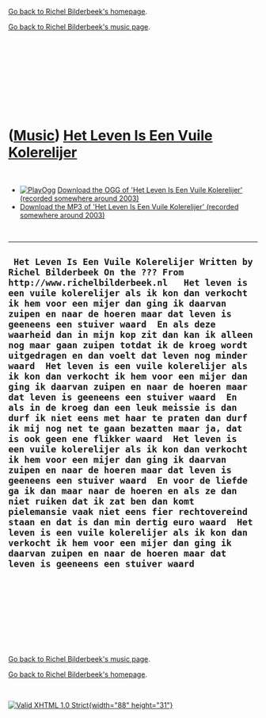 [Go back to Richel Bilderbeek's homepage](index.htm).

[Go back to Richel Bilderbeek's music page](Music.htm).

 

 

 

 

 

([Music](Music.htm)) [Het Leven Is Een Vuile Kolerelijer](SongHetLevenIsEenVuileKolerelijer.htm)
================================================================================================

 

-   [![PlayOgg](http://static.fsf.org/playogg/Play_ogg_80x15.png "I support PlayOgg!")](http://playogg.org)
    [Download the OGG of 'Het Leven Is Een Vuile Kolerelijer' (recorded
    somewhere around 2003)](CD03_07HetLevenIsEenVuileKolerelijer.ogg)
-   [Download the MP3 of 'Het Leven Is Een Vuile Kolerelijer' (recorded
    somewhere around 2003)](CD03_07HetLevenIsEenVuileKolerelijer.mp3)

 

  ----------------------------------------------------------------------------------------------------------------------------------------------------------------------------------------------------------------------------------------------------------------------------------------------------------------------------------------------------------------------------------------------------------------------------------------------------------------------------------------------------------------------------------------------------------------------------------------------------------------------------------------------------------------------------------------------------------------------------------------------------------------------------------------------------------------------------------------------------------------------------------------------------------------------------------------------------------------------------------------------------------------------------------------------------------------------------------------------------------------------------------------------------------------------------------------------------------------------------------------------------------------------------------------------------------------------------------------------------------------------
  ` Het Leven Is Een Vuile Kolerelijer Written by Richel Bilderbeek On the ??? From http://www.richelbilderbeek.nl   Het leven is een vuile kolerelijer als ik kon dan verkocht ik hem voor een mijer dan ging ik daarvan zuipen en naar de hoeren maar dat leven is geeneens een stuiver waard  En als deze waarheid dan in mijn kop zit dan kan ik alleen nog maar gaan zuipen totdat ik de kroeg wordt uitgedragen en dan voelt dat leven nog minder waard  Het leven is een vuile kolerelijer als ik kon dan verkocht ik hem voor een mijer dan ging ik daarvan zuipen en naar de hoeren maar dat leven is geeneens een stuiver waard  En als in de kroeg dan een leuk meissie is dan durf ik niet eens met haar te praten dan durf ik mij nog net te gaan bezatten maar ja, dat is ook geen ene flikker waard  Het leven is een vuile kolerelijer als ik kon dan verkocht ik hem voor een mijer dan ging ik daarvan zuipen en naar de hoeren maar dat leven is geeneens een stuiver waard  En voor de liefde ga ik dan maar naar de hoeren en als ze dan niet ruiken dat ik zat ben dan komt pielemansie vaak niet eens fier rechtovereind staan en dat is dan min dertig euro waard  Het leven is een vuile kolerelijer als ik kon dan verkocht ik hem voor een mijer dan ging ik daarvan zuipen en naar de hoeren maar dat leven is geeneens een stuiver waard`
  ----------------------------------------------------------------------------------------------------------------------------------------------------------------------------------------------------------------------------------------------------------------------------------------------------------------------------------------------------------------------------------------------------------------------------------------------------------------------------------------------------------------------------------------------------------------------------------------------------------------------------------------------------------------------------------------------------------------------------------------------------------------------------------------------------------------------------------------------------------------------------------------------------------------------------------------------------------------------------------------------------------------------------------------------------------------------------------------------------------------------------------------------------------------------------------------------------------------------------------------------------------------------------------------------------------------------------------------------------------------------

 

 

 

 

 

[Go back to Richel Bilderbeek's music page](Music.htm).

[Go back to Richel Bilderbeek's homepage](index.htm).

 

[![Valid XHTML 1.0 Strict](valid-xhtml10.png){width="88"
height="31"}](http://validator.w3.org/check?uri=referer)
